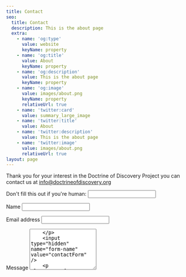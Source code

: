 ```yaml
---
title: Contact
seo:
  title: Contact
  description: This is the about page
  extra:
    - name: 'og:type'
      value: website
      keyName: property
    - name: 'og:title'
      value: About
      keyName: property
    - name: 'og:description'
      value: This is the about page
      keyName: property
    - name: 'og:image'
      value: images/about.png
      keyName: property
      relativeUrl: true
    - name: 'twitter:card'
      value: summary_large_image
    - name: 'twitter:title'
      value: About
    - name: 'twitter:description'
      value: This is the about page
    - name: 'twitter:image'
      value: images/about.png
      relativeUrl: true
layout: page
---
```

Thank you for your interest in the Doctrine of Discovery Project you can contact us at info@doctrineofdiscovery.org
<form
    name="contactForm"
    method="POST"
    action="/thank-you"
    data-netlify-honeypot="bot-field"
    data-netlify="true"
    id="contact-form"
    className="contact-form"
>
    <p className="screen-reader-text">
        <label>Don't fill this out if you're human: <input name="bot-field" /></label>
    </p>
    <p className="form-row">
        <label htmlFor="contact-form-name" className="form-label">Name</label>
        <input type="text" name="name" id="contact-form-name" className="form-input" />
    </p>
    <p className="form-row">
        <label htmlFor="contant-form-email" className="form-label">Email address</label>
        <input type="email" name="email" id="contant-form-email" className="form-input" />
    </p>
    <p className="form-row">
        <label htmlFor="contant-form-message" className="form-label">Message</label>
        <textarea name="message" id="contant-form-message" className="form-textarea" rows="7" />
    </p>
    <input type="hidden" name="form-name" value="contactForm" />
    <p className="form-row form-submit">
        <button type="submit" className="button">Send Message</button>
    </p>
</form>
